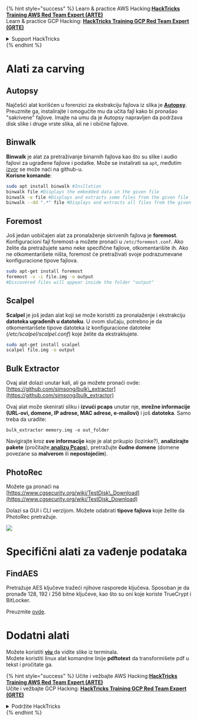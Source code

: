 {% hint style="success" %}
Learn & practice AWS Hacking:<img src="/.gitbook/assets/arte.png" alt="" data-size="line">[**HackTricks Training AWS Red Team Expert (ARTE)**](https://training.hacktricks.xyz/courses/arte)<img src="/.gitbook/assets/arte.png" alt="" data-size="line">\
Learn & practice GCP Hacking: <img src="/.gitbook/assets/grte.png" alt="" data-size="line">[**HackTricks Training GCP Red Team Expert (GRTE)**<img src="/.gitbook/assets/grte.png" alt="" data-size="line">](https://training.hacktricks.xyz/courses/grte)

<details>

<summary>Support HackTricks</summary>

* Check the [**subscription plans**](https://github.com/sponsors/carlospolop)!
* **Join the** 💬 [**Discord group**](https://discord.gg/hRep4RUj7f) or the [**telegram group**](https://t.me/peass) or **follow** us on **Twitter** 🐦 [**@hacktricks\_live**](https://twitter.com/hacktricks\_live)**.**
* **Share hacking tricks by submitting PRs to the** [**HackTricks**](https://github.com/carlospolop/hacktricks) and [**HackTricks Cloud**](https://github.com/carlospolop/hacktricks-cloud) github repos.

</details>
{% endhint %}


# Alati za carving

## Autopsy

Najčešći alat korišćen u forenzici za ekstrakciju fajlova iz slika je [**Autopsy**](https://www.autopsy.com/download/). Preuzmite ga, instalirajte i omogućite mu da učita fajl kako bi pronašao "sakrivene" fajlove. Imajte na umu da je Autopsy napravljen da podržava disk slike i druge vrste slika, ali ne i obične fajlove.

## Binwalk <a id="binwalk"></a>

**Binwalk** je alat za pretraživanje binarnih fajlova kao što su slike i audio fajlovi za ugrađene fajlove i podatke. Može se instalirati sa `apt`, međutim [izvor](https://github.com/ReFirmLabs/binwalk) se može naći na github-u.  
**Korisne komande**:
```bash
sudo apt install binwalk #Insllation
binwalk file #Displays the embedded data in the given file
binwalk -e file #Displays and extracts some files from the given file
binwalk --dd ".*" file #Displays and extracts all files from the given file
```
## Foremost

Još jedan uobičajen alat za pronalaženje skrivenih fajlova je **foremost**. Konfiguracioni fajl foremost-a možete pronaći u `/etc/foremost.conf`. Ako želite da pretražujete samo neke specifične fajlove, otkomentarišite ih. Ako ne otkomentarišete ništa, foremost će pretraživati svoje podrazumevane konfiguracione tipove fajlova.
```bash
sudo apt-get install foremost
foremost -v -i file.img -o output
#Discovered files will appear inside the folder "output"
```
## **Scalpel**

**Scalpel** je još jedan alat koji se može koristiti za pronalaženje i ekstrakciju **datoteka ugrađenih u datoteku**. U ovom slučaju, potrebno je da otkomentarišete tipove datoteka iz konfiguracione datoteke \(_/etc/scalpel/scalpel.conf_\) koje želite da ekstraktujete.
```bash
sudo apt-get install scalpel
scalpel file.img -o output
```
## Bulk Extractor

Ovaj alat dolazi unutar kali, ali ga možete pronaći ovde: [https://github.com/simsong/bulk\_extractor](https://github.com/simsong/bulk_extractor)

Ovaj alat može skenirati sliku i **izvući pcaps** unutar nje, **mrežne informacije (URL-ovi, domene, IP adrese, MAC adrese, e-mailovi)** i još **datoteka**. Samo treba da uradite:
```text
bulk_extractor memory.img -o out_folder
```
Navigirajte kroz **sve informacije** koje je alat prikupio \(lozinke?\), **analizirajte** **pakete** \(pročitajte[ **analizu Pcaps**](../pcap-inspection/)\), pretražujte **čudne domene** \(domene povezane sa **malverom** ili **nepostojećim**\).

## PhotoRec

Možete ga pronaći na [https://www.cgsecurity.org/wiki/TestDisk\_Download](https://www.cgsecurity.org/wiki/TestDisk_Download)

Dolazi sa GUI i CLI verzijom. Možete odabrati **tipove fajlova** koje želite da PhotoRec pretražuje.

![](../../../.gitbook/assets/image%20%28524%29.png)

# Specifični alati za vađenje podataka

## FindAES

Pretražuje AES ključeve tražeći njihove rasporede ključeva. Sposoban je da pronađe 128, 192 i 256 bitne ključeve, kao što su oni koje koriste TrueCrypt i BitLocker.

Preuzmite [ovde](https://sourceforge.net/projects/findaes/).

# Dodatni alati

Možete koristiti [**viu** ](https://github.com/atanunq/viu) da vidite slike iz terminala.  
Možete koristiti linux alat komandne linije **pdftotext** da transformišete pdf u tekst i pročitate ga.

{% hint style="success" %}
Učite i vežbajte AWS Hacking:<img src="/.gitbook/assets/arte.png" alt="" data-size="line">[**HackTricks Training AWS Red Team Expert (ARTE)**](https://training.hacktricks.xyz/courses/arte)<img src="/.gitbook/assets/arte.png" alt="" data-size="line">\
Učite i vežbajte GCP Hacking: <img src="/.gitbook/assets/grte.png" alt="" data-size="line">[**HackTricks Training GCP Red Team Expert (GRTE)**<img src="/.gitbook/assets/grte.png" alt="" data-size="line">](https://training.hacktricks.xyz/courses/grte)

<details>

<summary>Podržite HackTricks</summary>

* Proverite [**planove pretplate**](https://github.com/sponsors/carlospolop)!
* **Pridružite se** 💬 [**Discord grupi**](https://discord.gg/hRep4RUj7f) ili [**telegram grupi**](https://t.me/peass) ili **pratite** nas na **Twitteru** 🐦 [**@hacktricks\_live**](https://twitter.com/hacktricks\_live)**.**
* **Podelite hakerske trikove slanjem PR-ova na** [**HackTricks**](https://github.com/carlospolop/hacktricks) i [**HackTricks Cloud**](https://github.com/carlospolop/hacktricks-cloud) github repozitorijume.

</details>
{% endhint %}
